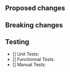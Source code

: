 ## Proposed changes

<!--
    Explains what are you changing in the code and provide links to relevant issues.
    This doesn't need to be overtechnical, a good summary of the issues with good explanations of the decisions should be enough.
 -->

## Breaking changes

<!--
    Remove this section if the PR does not include any breaking change

    If your changes includes some breaking changes in the code, thoroughly explains:
        - What are the breaking changes programmatically speaking.
        - What are the impact on the end-user (e.g. user cannot do X anymore).
        - What motivates those changes.
-->

## Testing

- [] Unit Tests:
    <!-- Did you write unit tests for your feature? If not, explains why?  -->
- [] Functionnal Tests:
    <!-- Did you write functionnal tests for your feature? If not, explains why?  -->
- [] Manual Tests:
    <!-- How did you test your changeset?  -->

<!-- For Coveo Employees only. Fill and uncomment this section.

-----
CDX-XXX

-->
